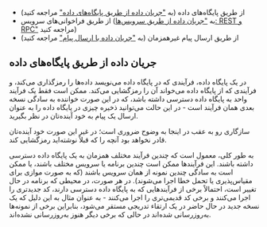 * از طریق پایگاه‌های داده (به ["جریان داده از طریق پایگاه‌های داده"](#sec_encoding_dataflow_db) مراجعه کنید)
* از طریق فراخوانی‌های سرویس (به ["جریان داده از طریق سرویس‌ها: REST و RPC"](#sec_encoding_dataflow_rpc) مراجعه کنید)
* از طریق ارسال پیام غیرهمزمان (به ["جریان داده با ارسال پیام"](#sec_encoding_dataflow_msg) مراجعه کنید)

## جریان داده از طریق پایگاه‌های داده

در یک پایگاه داده، فرآیندی که در پایگاه داده می‌نویسد داده‌ها را رمزگذاری می‌کند، و فرآیندی که از پایگاه داده می‌خواند آن را رمزگشایی می‌کند. ممکن است فقط یک فرآیند واحد به پایگاه داده دسترسی داشته باشد، که در این صورت خواننده به سادگی نسخه بعدی همان فرآیند است - در این حالت می‌توانید ذخیره چیزی در پایگاه داده را به عنوان ارسال یک پیام به خود آینده‌تان در نظر بگیرید.

سازگاری رو به عقب در اینجا به وضوح ضروری است؛ در غیر این صورت خود آینده‌تان قادر نخواهد بود آنچه را که قبلاً نوشته‌اید رمزگشایی کند.

به طور کلی، معمول است که چندین فرآیند مختلف همزمان به یک پایگاه داده دسترسی داشته باشند. این فرآیندها ممکن است چندین برنامه یا سرویس مختلف باشند، یا ممکن است به سادگی چندین نمونه از همان سرویس باشند (که به صورت موازی برای مقیاس‌پذیری یا تحمل خطا اجرا می‌شوند). در هر صورت، در محیطی که برنامه در حال تغییر است، احتمالاً برخی از فرآیندهایی که به پایگاه داده دسترسی دارند، کد جدیدتری را اجرا می‌کنند و برخی کد قدیمی‌تری را اجرا می‌کنند - به عنوان مثال به این دلیل که یک نسخه جدید در حال حاضر در یک ارتقاء تدریجی مستقر می‌شود، بنابراین برخی از نمونه‌ها به‌روزرسانی شده‌اند در حالی که برخی دیگر هنوز به‌روزرسانی نشده‌اند.